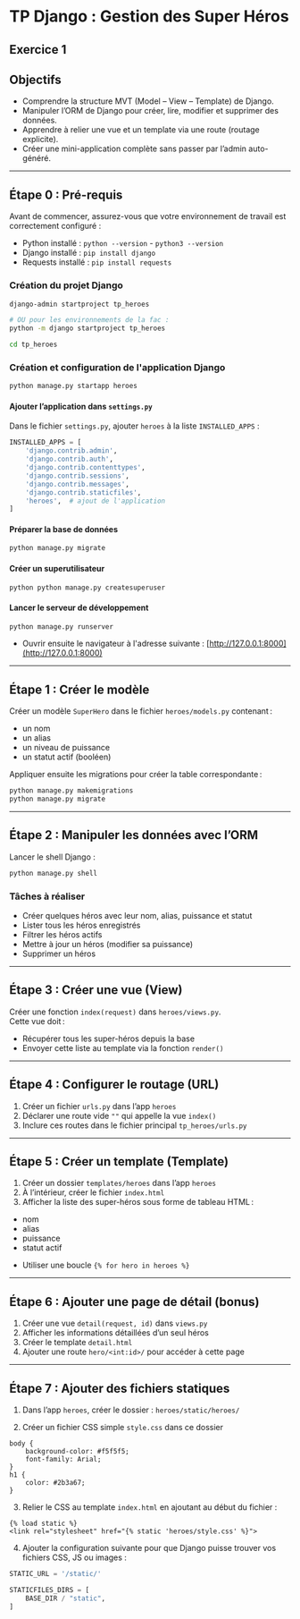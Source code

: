 # TP Django : Gestion des Super Héros

## Exercice 1 

## Objectifs

- Comprendre la structure MVT (Model – View – Template) de Django.
- Manipuler l’ORM de Django pour créer, lire, modifier et supprimer des données.
- Apprendre à relier une vue et un template via une route (routage explicite).
- Créer une mini-application complète sans passer par l’admin auto-généré.

---

## Étape 0 : Pré-requis
Avant de commencer, assurez-vous que votre environnement de travail est correctement configuré :

- Python installé : `python --version` - `python3 --version`
- Django installé : `pip install django`
- Requests installé : `pip install requests`

### Création du projet Django

```bash
django-admin startproject tp_heroes

# OU pour les environnements de la fac :
python -m django startproject tp_heroes

cd tp_heroes
```

### Création et configuration de l'application Django

```bash
python manage.py startapp heroes
```

#### Ajouter l’application dans `settings.py`

Dans le fichier `settings.py`, ajouter `heroes` à la liste `INSTALLED_APPS` :

```python
INSTALLED_APPS = [
    'django.contrib.admin',
    'django.contrib.auth',
    'django.contrib.contenttypes',
    'django.contrib.sessions',
    'django.contrib.messages',
    'django.contrib.staticfiles',
    'heroes',  # ajout de l'application
]
```

#### Préparer la base de données

```bash
python manage.py migrate
```

#### Créer un superutilisateur

```bash
python python manage.py createsuperuser
```

#### Lancer le serveur de développement

```bash
python manage.py runserver
```
- Ouvrir ensuite le navigateur à l'adresse suivante : [http://127.0.0.1:8000](http://127.0.0.1:8000)

---

## Étape 1 : Créer le modèle

Créer un modèle `SuperHero` dans le fichier `heroes/models.py` contenant :

- un nom
- un alias
- un niveau de puissance
- un statut actif (booléen)

Appliquer ensuite les migrations pour créer la table correspondante :

```bash
python manage.py makemigrations
python manage.py migrate
```

---

## Étape 2 : Manipuler les données avec l’ORM

Lancer le shell Django :

```bash
python manage.py shell
```

### Tâches à réaliser 

- Créer quelques héros avec leur nom, alias, puissance et statut
- Lister tous les héros enregistrés
- Filtrer les héros actifs
- Mettre à jour un héros (modifier sa puissance)
- Supprimer un héros

---

## Étape 3 : Créer une vue (View)

Créer une fonction `index(request)` dans `heroes/views.py`.  
Cette vue doit :

- Récupérer tous les super-héros depuis la base
- Envoyer cette liste au template via la fonction `render()`

---

## Étape 4 : Configurer le routage (URL)

1. Créer un fichier `urls.py` dans l’app `heroes`
2. Déclarer une route vide `""` qui appelle la vue `index()`
3. Inclure ces routes dans le fichier principal `tp_heroes/urls.py`

---

## Étape 5 : Créer un template (Template)

1. Créer un dossier `templates/heroes` dans l’app `heroes`
2. À l’intérieur, créer le fichier `index.html`
3. Afficher la liste des super-héros sous forme de tableau HTML :

- nom
- alias
- puissance
- statut actif

* Utiliser une boucle `{% for hero in heroes %}`

---

## Étape 6 : Ajouter une page de détail (bonus)

1. Créer une vue `detail(request, id)` dans `views.py`
2. Afficher les informations détaillées d’un seul héros
3. Créer le template `detail.html`
4. Ajouter une route `hero/<int:id>/` pour accéder à cette page

---

## Étape 7 : Ajouter des fichiers statiques

1. Dans l’app `heroes`, créer le dossier :  `heroes/static/heroes/`

2. Créer un fichier CSS simple `style.css` dans ce dossier  
```django
body {
    background-color: #f5f5f5;
    font-family: Arial;
}
h1 {
    color: #2b3a67;
}
```

3. Relier le CSS au template `index.html` en ajoutant au début du fichier :  

```django
{% load static %}
<link rel="stylesheet" href="{% static 'heroes/style.css' %}">
```

4. Ajouter la configuration suivante pour que Django puisse trouver vos fichiers CSS, JS ou images :

```python
STATIC_URL = '/static/'

STATICFILES_DIRS = [
    BASE_DIR / "static",
]